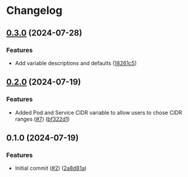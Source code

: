 # Changelog

## [0.3.0](https://github.com/openjamlab/terraform-talos-bootstrap/compare/v0.2.0...v0.3.0) (2024-07-28)


### Features

* Add variable descriptions and defaults ([18261c5](https://github.com/openjamlab/terraform-talos-bootstrap/commit/18261c51b132659403fc39a4404dc8959fa66c85))

## [0.2.0](https://github.com/openjamlab/tofu-talos-bootstrap/compare/v0.1.0...v0.2.0) (2024-07-19)


### Features

* Added Pod and Service CIDR variable to allow users to chose CIDR ranges ([#7](https://github.com/openjamlab/tofu-talos-bootstrap/issues/7)) ([bf322d1](https://github.com/openjamlab/tofu-talos-bootstrap/commit/bf322d12e11995300f2527bde5c0329e17d09255))

## 0.1.0 (2024-07-19)


### Features

* Initial commit ([#2](https://github.com/openjamlab/tofu-talos-bootstrap/issues/2)) ([2a8d81a](https://github.com/openjamlab/tofu-talos-bootstrap/commit/2a8d81a1c1b26f4915893c2d542fd42fe255202a))
